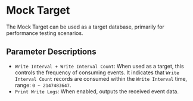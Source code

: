 # Mock Target


The Mock Target can be used as a target database, primarily for performance testing scenarios.

## Parameter Descriptions

- `Write Interval + Write Interval Count`: When used as a target, this controls the frequency of consuming events. It indicates that `Write Interval Count` records are consumed within the `Write Interval` time, range: `0 ~ 2147483647`.
- `Print Write Logs`: When enabled, outputs the received event data.